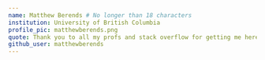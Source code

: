 ```yaml
---
name: Matthew Berends # No longer than 18 characters
institution: University of British Columbia
profile_pic: matthewberends.png
quote: Thank you to all my profs and stack overflow for getting me here.
github_user: matthewberends
---
```

